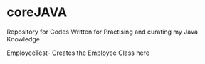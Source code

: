 # coreJAVA
Repository for Codes Written for Practising and curating my Java Knowledge

EmployeeTest- Creates the Employee Class here 
